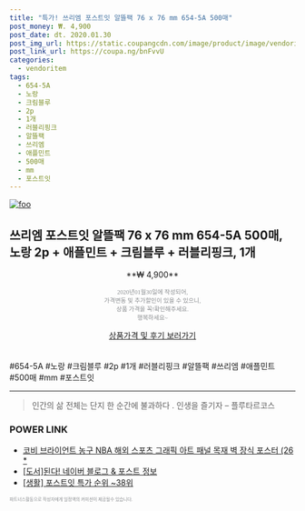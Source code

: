 ```yaml
--- 
title: "특가! 쓰리엠 포스트잇 알뜰팩 76 x 76 mm 654-5A 500매" 
post_money: ₩. 4,900 
post_date: dt. 2020.01.30 
post_img_url: https://static.coupangcdn.com/image/product/image/vendoritem/2018/10/29/3511507842/2edf3a86-0852-4bd5-bbbf-b3a74d7e4adc.jpg 
post_link_url: https://coupa.ng/bnFvvU 
categories: 
  - vendoritem 
tags: 
  - 654-5A 
  - 노랑 
  - 크림블루 
  - 2p 
  - 1개 
  - 러블리핑크 
  - 알뜰팩 
  - 쓰리엠 
  - 애플민트 
  - 500매 
  - mm 
  - 포스트잇 
--- 
```

[![foo](https://static.coupangcdn.com/image/product/image/vendoritem/2018/10/29/3511507842/2edf3a86-0852-4bd5-bbbf-b3a74d7e4adc.jpg)](https://coupa.ng/bnFvvU) 

## 쓰리엠 포스트잇 알뜰팩 76 x 76 mm 654-5A 500매, 노랑 2p + 애플민트 + 크림블루 + 러블리핑크, 1개 
<p style="text-align: center;">**₩ 4,900**</p> 
<p style="text-align: center;"><span style="color: #898c8f; font-family: Georgia,Times,serif; font-size: 0.75em;">2020년01월30일에 작성되어, <br>가격변동 및 추가할인이 있을 수 있으니,<br> 상품 가격을 꼭!확인해주세요.<br>행복하세요~</span> 
</p>	 
<div markdown="0" style="text-align: center;"><a href="https://coupa.ng/bnFvvU" class="btn btn--success">상품가격 및 후기 보러가기</a></div> 
<br><br> 
  #654-5A #노랑 #크림블루 #2p #1개 #러블리핑크 #알뜰팩 #쓰리엠 #애플민트 #500매 #mm #포스트잇 
<hr> 

> 인간의 삶 전체는 단지 한 순간에 불과하다 . 인생을 즐기자 – 플루타르코스 


### POWER LINK

* <a href="https://blog.naver.com/fasyy4321/221787707377" target="_blank">코비 브라이언트 농구 NBA 해외 스포츠 그래픽 아트 패널 목재 벽 장식 포스터 (26 *</a>
* <a href="https://blog.naver.com/santokki14/221770320313" target="_blank">[도서]된다! 네이버 블로그 & 포스트 정보</a>
* <a href="https://blog.naver.com/sakai111/221789591057" target="_blank"> [생활] 포스트잇 특가 순위 ~38위</a>

<span style="color: #898c8f; font-family: Georgia,Times,serif; font-size: 0.55em;">파트너스활동으로 작성자에게 일정액의 커미션이 제공될수 있습니다.</span> 
